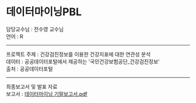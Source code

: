 # 데이터마이닝PBL
담당교수님 : 전수영 교수님  
언어 : R  
  
---  
    
프로젝트 주제 : 건강검진정보를 이용한 건강지표에 대한 연관성 분석    
데이터 : 공공데이터포털에서 제공하는 '국민건강보험공단_건강검진정보'  
출처 : 공공데이터포털    
  
---   
  
최종보고서 및 발표 자료  
보고서 : [데이터마이닝 기말보고서.pdf](https://github.com/user-attachments/files/18554486/default.pdf)  

